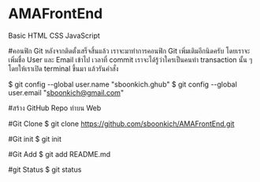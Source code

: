 # AMAFrontEnd

Basic HTML CSS JavaScript

#คอนฟิก Git
หลังจากติดตั้งเสร็จสิ้นแล้ว เราจะมาทำการคอนฟิก Git เพิ่มเติมอีกนิดครับ โดยเราจะเพิ่มชื่อ User และ Email เข้าไป เวลาที่ commit เราจะได้รู้ว่าใครเป็นคนทำ transaction นั้น ๆ โดยให้เราเปิด terminal ขึ้นมา แล้วรันคำสั่ง

$ git config --global user.name "sboonkich.ghub"
$ git config --global user.email "sboonkich@gmail.com"

#สร้าง GitHub Repo
ทำบน Web

#Git Clone
$ git clone https://github.com/sboonkich/AMAFrontEnd.git

#Git init
$ git init

#Git Add
$ git add README.md

#git Status
$ git status
